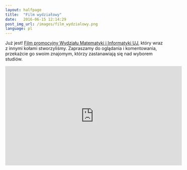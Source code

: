 ```yaml
---
layout: halfpage
title:  "Film wydziałowy"
date:   2016-06-15 12:14:29
post_img_url: /images/film_wydzialowy.png
language: pl
---
```

Już jest! [Film promocyjny Wydziału Matematyki i Informatyki UJ](https://www.youtube.com/watch?v=Kksu-E0vrFI), który wraz z innymi kołami stworzyliśmy. Zapraszamy do oglądania i komentowania, przekażcie go swoim znajomym, którzy zastanawiają się nad wyborem studiów.

<iframe width="560" height="315" src="https://www.youtube.com/embed/Kksu-E0vrFI" frameborder="0" allowfullscreen></iframe>
